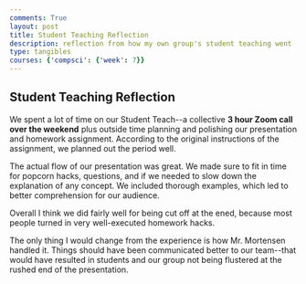 ```yaml
---
comments: True
layout: post
title: Student Teaching Reflection 
description: reflection from how my own group's student teaching went 
type: tangibles
courses: {'compsci': {'week': 7}}
---
```


## Student Teaching Reflection 

We spent a lot of time on our Student Teach--a collective **3 hour Zoom call over the weekend** plus outside time planning and polishing our presentation and homework assignment. According to the original instructions of the assignment, we planned out the period well.

The actual flow of our presentation was great. We made sure to fit in time for popcorn hacks, questions, and if we needed to slow down the explanation of any concept. We included thorough examples, which led to better comprehension for our audience. 

Overall I think we did fairly well for being cut off at the ened, because most people turned in very well-executed homework hacks.

The only thing I would change from the experience is how Mr. Mortensen handled it. Things should have been communicated better to our team--that would have resulted in students and our group not being flustered at the rushed end of the presentation.